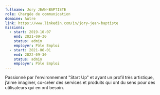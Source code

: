 ```yaml
---
fullname: Jory JEAN-BAPTISTE
role: Chargée de communication
domaine: Autre
link: https://www.linkedin.com/in/jory-jean-baptiste
missions:
  - start: 2019-10-07
    end: 2021-09-30
    status: admin
    employer: Pôle Emploi
  - start: 2021-06-01
    end: 2022-09-30
    status: admin
    employer: Pôle Emploi
---
```

Passionné par l'environnement "Start Up" et ayant un profil très artistique, j’aime imaginer, co-créer des services et produits qui ont du sens pour des utilisateurs qui en ont besoin.
